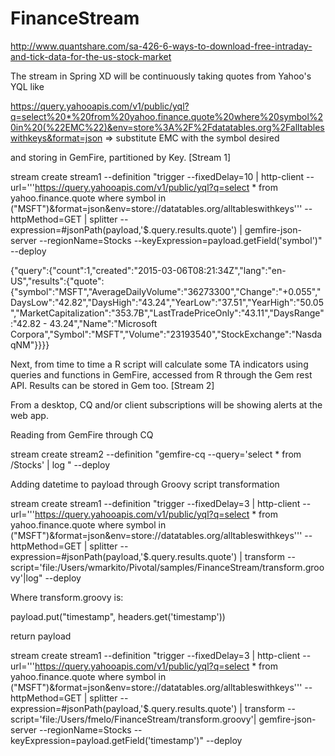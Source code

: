 # FinanceStream

http://www.quantshare.com/sa-426-6-ways-to-download-free-intraday-and-tick-data-for-the-us-stock-market

The stream in Spring XD will be continuously taking quotes from Yahoo's YQL like  

https://query.yahooapis.com/v1/public/yql?q=select%20*%20from%20yahoo.finance.quote%20where%20symbol%20in%20(%22EMC%22)&env=store%3A%2F%2Fdatatables.org%2Falltableswithkeys&format=json  => substitute EMC with the symbol desired

and storing in GemFire, partitioned by Key. [Stream 1]


stream create stream1 --definition "trigger --fixedDelay=10 | http-client --url='''https://query.yahooapis.com/v1/public/yql?q=select * from yahoo.finance.quote where symbol in (\"MSFT\")&format=json&env=store://datatables.org/alltableswithkeys''' --httpMethod=GET | splitter --expression=#jsonPath(payload,'$.query.results.quote') | gemfire-json-server --regionName=Stocks --keyExpression=payload.getField('symbol')" --deploy



{"query":{"count":1,"created":"2015-03-06T08:21:34Z","lang":"en-US","results":{"quote":{"symbol":"MSFT","AverageDailyVolume":"36273300","Change":"+0.055","DaysLow":"42.82","DaysHigh":"43.24","YearLow":"37.51","YearHigh":"50.05","MarketCapitalization":"353.7B","LastTradePriceOnly":"43.11","DaysRange":"42.82 - 43.24","Name":"Microsoft Corpora","Symbol":"MSFT","Volume":"23193540","StockExchange":"NasdaqNM"}}}}


Next, from time to time a R script will calculate some TA indicators using queries and functions in GemFire, accessed from R through the Gem rest API. Results can be stored in Gem too.  [Stream 2]

From a desktop, CQ and/or client subscriptions will be showing alerts at the web app.

Reading from GemFire through CQ

stream create stream2 --definition "gemfire-cq --query='select * from /Stocks' | log " --deploy

Adding datetime to payload through Groovy script transformation

stream create stream1 --definition "trigger --fixedDelay=3 | http-client --url='''https://query.yahooapis.com/v1/public/yql?q=select * from yahoo.finance.quote where symbol in (\"MSFT\")&format=json&env=store://datatables.org/alltableswithkeys''' --httpMethod=GET | splitter --expression=#jsonPath(payload,'$.query.results.quote') | transform  --script='file:/Users/wmarkito/Pivotal/samples/FinanceStream/transform.groovy'|log" --deploy

Where transform.groovy is:

payload.put("timestamp", headers.get('timestamp'))

return payload


stream create stream1 --definition "trigger --fixedDelay=3 | http-client --url='''https://query.yahooapis.com/v1/public/yql?q=select * from yahoo.finance.quote where symbol in (\"MSFT\")&format=json&env=store://datatables.org/alltableswithkeys''' --httpMethod=GET | splitter --expression=#jsonPath(payload,'$.query.results.quote') | transform --script='file:/Users/fmelo/FinanceStream/transform.groovy'| gemfire-json-server --regionName=Stocks --keyExpression=payload.getField('timestamp')" --deploy

